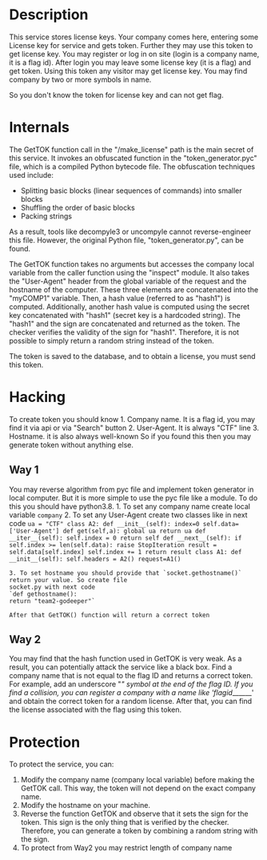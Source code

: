 # Description
This service stores license keys. Your company comes here, entering some License key for service and gets token. Further they may use this token to get license key.
You may register or log in on site (login is a company name, it is a flag id).
After login you may leave some license key (it is a flag) and get token. Using this token any visitor may
get license key. You may find company by two or more symbols in name.

So you don't know the token for license key and can not get flag.



# Internals

The GetTOK function call in the "/make_license" path is the main secret of this service. It invokes an obfuscated function in the "token_generator.pyc" file, which is a compiled Python bytecode file. The obfuscation techniques used include:
   - Splitting basic blocks (linear sequences of commands) into smaller blocks
   - Shuffling the order of basic blocks
   - Packing strings

As a result, tools like decompyle3 or uncompyle cannot reverse-engineer this file. However, the original Python file, "token_generator.py", can be found.

The GetTOK function takes no arguments but accesses the company local variable from the caller function using the "inspect" module. It also takes the "User-Agent" header from the global variable of the request and the hostname of the computer. These three elements are concatenated into the "myCOMP1" variable. Then, a hash value (referred to as "hash1") is computed. Additionally, another hash value is computed using the secret key concatenated with "hash1" (secret key is a hardcoded string). The "hash1" and the sign are concatenated and returned as the token. The checker verifies the validity of the sign for "hash1". Therefore, it is not possible to simply return a random string instead of the token.

The token is saved to the database, and to obtain a license, you must send this token.
# Hacking

To create token you should know
    1. Company name. It is a flag id, you may find it via api or via "Search" button
    2. User-Agent. It is always "CTF" line
    3. Hostname. it is also always well-known
So if you found this then you may generate token without anything else.

## Way 1

You may reverse algorithm from pyc file and implement token generator in local computer.
But it is more simple to use the pyc file like a module. To do this you should have python3.8.
    1. To set any company name create local variable `company`
    2. To set any User-Agent create two classes like in next code
    `ua = "CTF"
class A2:
    def __init__(self):
        index=0
        self.data=['User-Agent']
    def get(self,a):
        global ua
        return ua
    def __iter__(self):
        self.index = 0
        return self
    def __next__(self):
        if self.index >= len(self.data):
            raise StopIteration
        result = self.data[self.index]
        self.index += 1
        return result
class A1:
    def __init__(self):
        self.headers = A2()
request=A1()`

    3. To set hostname you should provide that `socket.gethostname()` return your value. So create file
    socket.py with next code
    `def gethostname():
    return "team2-godeeper"`

    After that GetTOK() function will return a correct token

## Way 2
You may find that the hash function used in GetTOK is very weak. As a result, you can potentially attack the service like a black box.
Find a company name that is not equal to the flag ID and returns a correct token. For example, add an underscore "_" symbol at the end of the flag ID. If you find a collision, you can register a company with a name like 'flagid_______' and obtain the correct token for a random license. After that, you can find the license associated with the flag using this token.


# Protection

To protect the service, you can:
1. Modify the company name (company local variable) before making the GetTOK call. This way, the token will not depend on the exact company name.
2. Modify the hostname on your machine.
3. Reverse the function GetTOK and observe that it sets the sign for the token. This sign is the only thing that is verified by the checker. Therefore, you can generate a token by combining a random string with the sign.
4. To protect from Way2 you may restrict length of company name
